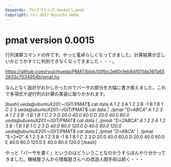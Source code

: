 ```yaml
---
Keywords: プログラミング,Haskell,pmat
Copyright: (C) 2017 Ryuichi Ueda
---
```


# <!--:ja-->pmat version 0.0015<!--:-->
<!--:ja-->行列演算コマンドの件です。やっと電卓らしくなってきました。計算結果が正しいかどうかすぐに判別できなくなってきました・・・。

<a target="_blank" href="https://github.com/ryuichiueda/PMAT/blob/00fbc2e60cfeb84f011da397a652633c7034954b/pmat.hs">https://github.com/ryuichiueda/PMAT/blob/00fbc2e60cfeb84f011da397a652633c7034954b/pmat.hs</a>

なんとなく設計がおかしかったのでパーサの部分を大幅に書き換えました。これで多項式や逆行列の計算の実装に取りかかれます。

[bash]
ueda\@ubuntuX201:~/GIT/PMAT$ cat data 
A 1 2 3
A 1 2 3
B -1
B 1
B 1
C 2 3
ueda\@ubuntuX201:~/GIT/PMAT$ cat data | ./pmat &quot;D=A*B*C*A&quot;
A 1 2 3
A 1 2 3
B -1
B 1
B 1
C 2 3
D 20.0 40.0 60.0
D 20.0 40.0 60.0
ueda\@ubuntuX201:~/GIT/PMAT$ cat data | ./pmat &quot;D=2*A*B*C*A&quot;
A 1 2 3
A 1 2 3
B -1
B 1
B 1
C 2 3
D 40.0 80.0 120.0
D 40.0 80.0 120.0
ueda\@ubuntuX201:~/GIT/PMAT$ cat data | ./pmat &quot;D=A*B*C*A&quot; | ./pmat &quot;E=2*D&quot;
A 1 2 3
A 1 2 3
B -1
B 1
B 1
C 2 3
D 20.0 40.0 60.0
D 20.0 40.0 60.0
E 40.0 80.0 120.0
E 40.0 80.0 120.0
[/bash]

やっと「パーサを書く」というのはどういうことなのかうすらぼんやり分かってきました。機械屋さんから情報屋さんへの改造人間手術は続く・・・<!--:-->
